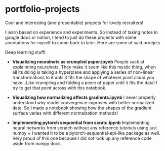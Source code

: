 # portfolio-projects
Cool and interesting (and presentable) projects for lovely recruiters!

I learn based on experience and experiments. So instead of taking notes in google docs or notion, I tend to just do these projects with some annotations for myself to come back to later. Here are some of said proejcts 

Deep learning stuff!
- **Visualizing neuralnets as crumpled paper.ipynb** People suck at explainning neuralnets. They make it seem like this mystic thing, when all its doing is taking a hyperplane and applying a series of non-linear transformations to it until it fits the shape of whatever point cloud you have...Like crumpling and folding a piece of paper until it fits the data! I try to get that point across with this notebook. 

- **Visualizing how normalizing affects gradients.ipynb** I never properly understood why model convergence improves with better normalized data. So I made a notebook showing how the shapes of the gradient surface varies with different normaization methods!

- **Implementing pytorch sequential from scratc.ipynb** Implementing neural networks from scratch without any reference tutorials using just numpy + I wanted it to be a pytorch-sequential-api-like package as well. Very proud of this one because I did not look up any reference code aside from numpy docs.
